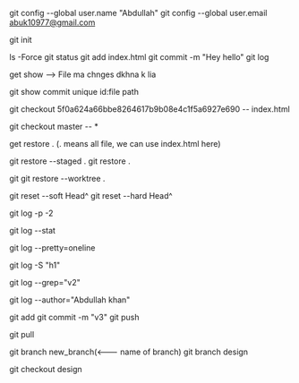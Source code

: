 git config --global user.name "Abdullah"
git config --global user.email abuk10977@gmail.com

git init

ls -Force
git status
git add index.html
git commit -m "Hey hello"
git log

get show --> File ma chnges dkhna k lia

<!-- Agr koi specific commit ki file dkhna chay to us k lia -->
git show commit unique id:file path

<!-- Agr ap koi purani file lana chty ho wps -->
git checkout 5f0a624a66bbe8264617b9b08e4c1f5a6927e690 -- index.html

<!-- agr ap phr sa latest wali file wpis lana chty ho -->
git checkout master -- *

<!-- Agr kuch galti etc hu gai file ma or usa back krna ha  -->
get restore . (. means all file, we can use index.html here)

<!-- agr ham na git add kr lia or galti b ki hui ho to phr yah use kryn gy -->
git restore --staged .
git restore .

<!-- agr git add krna k bad koi mistake hu jay to  -->
git git restore --worktree .

<!-- agr commit krna k bad pta chly k galti ki hu to usa asa reset kryn ga  -->
git reset --soft Head^
git reset --hard Head^

<!-- Useful logs option -->
<!-- agr last 2 commit dkhna hyn to -->
git log -p -2

<!-- Summary dikhay ga k kia kia changes hui hyn -->
git log --stat

<!-- agr har commit 1 line ma dkhna chty hyn to -->
git log --pretty=oneline

<!-- agr koi specific function dkhna chty hyn k yah kab change ya add hua like <h1> -->
git log -S "h1"

<!-- agr commit k message k zariya search krna chao to -->
git log --grep="v2"

<!-- agr ksi specific user ka commit dkhna ha to -->
git log --author="Abdullah khan"


<!-- Push from local to remote repo -->
git add
git commit -m "v3"
git push

<!-- Understand Git Pull -->
<!-- from remote repo to local  -->
git pull


<!-- Branching & Merging -->
<!-- Make a new branch -->
git branch new_branch(<--- name of branch)
git branch design
<!-- agr dusri branch par shift hona ho to -->
git checkout design

